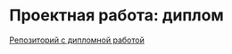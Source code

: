 # Проектная работа: диплом

[Репозиторий c дипломной работой](https://github.com/NataliaLaktyushkina/graduate_work)
